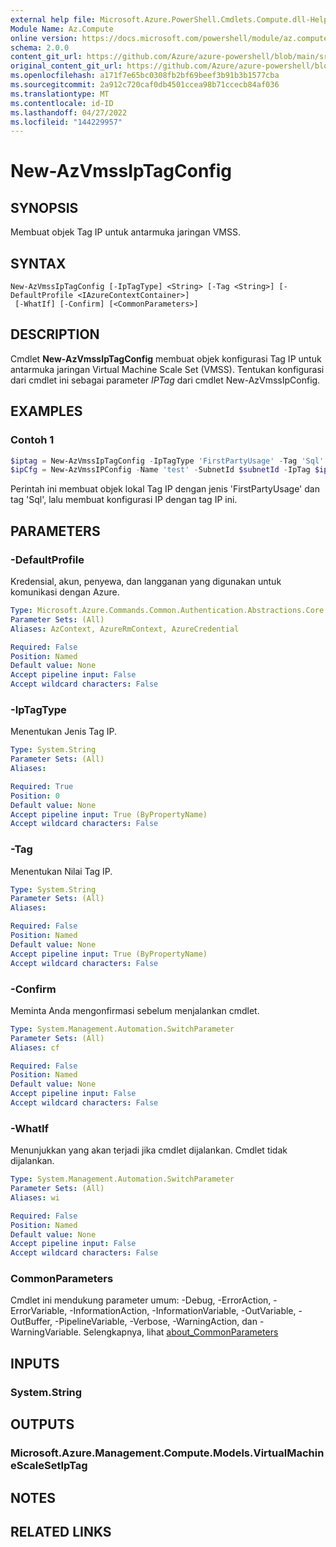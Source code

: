 ```yaml
---
external help file: Microsoft.Azure.PowerShell.Cmdlets.Compute.dll-Help.xml
Module Name: Az.Compute
online version: https://docs.microsoft.com/powershell/module/az.compute/new-azvmssiptagconfig
schema: 2.0.0
content_git_url: https://github.com/Azure/azure-powershell/blob/main/src/Compute/Compute/help/New-AzVmssIpTagConfig.md
original_content_git_url: https://github.com/Azure/azure-powershell/blob/main/src/Compute/Compute/help/New-AzVmssIpTagConfig.md
ms.openlocfilehash: a171f7e65bc0308fb2bf69beef3b91b3b1577cba
ms.sourcegitcommit: 2a912c720caf0db4501ccea98b71ccecb84af036
ms.translationtype: MT
ms.contentlocale: id-ID
ms.lasthandoff: 04/27/2022
ms.locfileid: "144229957"
---
```

# New-AzVmssIpTagConfig

## SYNOPSIS
Membuat objek Tag IP untuk antarmuka jaringan VMSS.

## SYNTAX

```
New-AzVmssIpTagConfig [-IpTagType] <String> [-Tag <String>] [-DefaultProfile <IAzureContextContainer>]
 [-WhatIf] [-Confirm] [<CommonParameters>]
```

## DESCRIPTION
Cmdlet **New-AzVmssIpTagConfig** membuat objek konfigurasi Tag IP untuk antarmuka jaringan Virtual Machine Scale Set (VMSS).
Tentukan konfigurasi dari cmdlet ini sebagai parameter *IPTag* dari cmdlet New-AzVmssIpConfig.

## EXAMPLES

### Contoh 1
```powershell
$iptag = New-AzVmssIpTagConfig -IpTagType 'FirstPartyUsage' -Tag 'Sql'
$ipCfg = New-AzVmssIPConfig -Name 'test' -SubnetId $subnetId -IpTag $ipTag;
```

Perintah ini membuat objek lokal Tag IP dengan jenis 'FirstPartyUsage' dan tag 'Sql', lalu membuat konfigurasi IP dengan tag IP ini.

## PARAMETERS

### -DefaultProfile
Kredensial, akun, penyewa, dan langganan yang digunakan untuk komunikasi dengan Azure.

```yaml
Type: Microsoft.Azure.Commands.Common.Authentication.Abstractions.Core.IAzureContextContainer
Parameter Sets: (All)
Aliases: AzContext, AzureRmContext, AzureCredential

Required: False
Position: Named
Default value: None
Accept pipeline input: False
Accept wildcard characters: False
```

### -IpTagType
Menentukan Jenis Tag IP.

```yaml
Type: System.String
Parameter Sets: (All)
Aliases:

Required: True
Position: 0
Default value: None
Accept pipeline input: True (ByPropertyName)
Accept wildcard characters: False
```

### -Tag
Menentukan Nilai Tag IP.

```yaml
Type: System.String
Parameter Sets: (All)
Aliases:

Required: False
Position: Named
Default value: None
Accept pipeline input: True (ByPropertyName)
Accept wildcard characters: False
```

### -Confirm
Meminta Anda mengonfirmasi sebelum menjalankan cmdlet.

```yaml
Type: System.Management.Automation.SwitchParameter
Parameter Sets: (All)
Aliases: cf

Required: False
Position: Named
Default value: None
Accept pipeline input: False
Accept wildcard characters: False
```

### -WhatIf
Menunjukkan yang akan terjadi jika cmdlet dijalankan. Cmdlet tidak dijalankan.

```yaml
Type: System.Management.Automation.SwitchParameter
Parameter Sets: (All)
Aliases: wi

Required: False
Position: Named
Default value: None
Accept pipeline input: False
Accept wildcard characters: False
```

### CommonParameters
Cmdlet ini mendukung parameter umum: -Debug, -ErrorAction, -ErrorVariable, -InformationAction, -InformationVariable, -OutVariable, -OutBuffer, -PipelineVariable, -Verbose, -WarningAction, dan -WarningVariable. Selengkapnya, lihat [about_CommonParameters](http://go.microsoft.com/fwlink/?LinkID=113216)

## INPUTS

### System.String

## OUTPUTS

### Microsoft.Azure.Management.Compute.Models.VirtualMachineScaleSetIpTag

## NOTES

## RELATED LINKS
